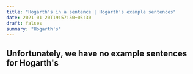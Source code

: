 ```yaml
---
title: "Hogarth's in a sentence | Hogarth's example sentences"
date: 2021-01-20T19:57:50+05:30
draft: falses
summary: "Hogarth's"
---
```

## Unfortunately, we have no example sentences for Hogarth's                 
